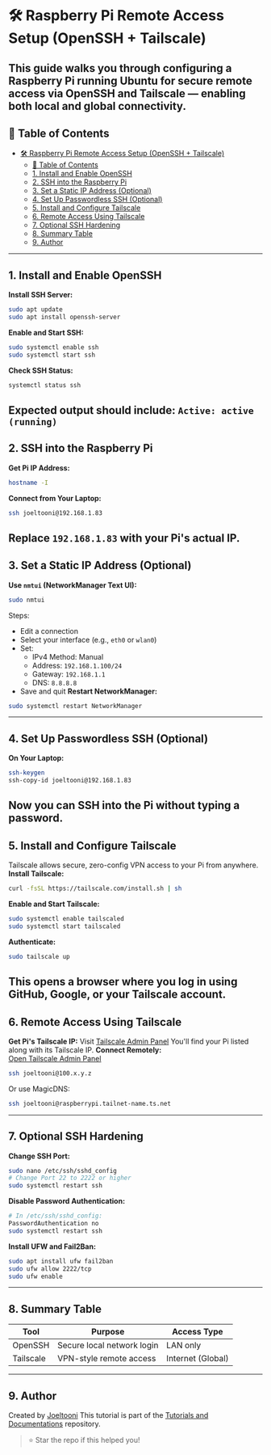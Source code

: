 # 🛠️ Raspberry Pi Remote Access Setup (OpenSSH + Tailscale)
This guide walks you through configuring a Raspberry Pi running Ubuntu for secure remote access via OpenSSH and Tailscale — enabling both local and global connectivity.
---
## 📌 Table of Contents
- [🛠️ Raspberry Pi Remote Access Setup (OpenSSH + Tailscale)](#️-raspberry-pi-remote-access-setup-openssh--tailscale)
  - [📌 Table of Contents](#-table-of-contents)
  - [1. Install and Enable OpenSSH](#1-install-and-enable-openssh)
  - [2. SSH into the Raspberry Pi](#2-ssh-into-the-raspberry-pi)
  - [3. Set a Static IP Address (Optional)](#3-set-a-static-ip-address-optional)
  - [4. Set Up Passwordless SSH (Optional)](#4-set-up-passwordless-ssh-optional)
  - [5. Install and Configure Tailscale](#5-install-and-configure-tailscale)
  - [6. Remote Access Using Tailscale](#6-remote-access-using-tailscale)
  - [7. Optional SSH Hardening](#7-optional-ssh-hardening)
  - [8. Summary Table](#8-summary-table)
  - [9. Author](#9-author)
---
## 1. Install and Enable OpenSSH
**Install SSH Server:**
```bash
sudo apt update
sudo apt install openssh-server
```
**Enable and Start SSH:**
```bash
sudo systemctl enable ssh
sudo systemctl start ssh
```
**Check SSH Status:**
```bash
systemctl status ssh
```
Expected output should include: `Active: active (running)`
---
## 2. SSH into the Raspberry Pi
**Get Pi IP Address:**
```bash
hostname -I
```
**Connect from Your Laptop:**
```bash
ssh joeltooni@192.168.1.83
```
Replace `192.168.1.83` with your Pi's actual IP.
---
## 3. Set a Static IP Address (Optional)
**Use `nmtui` (NetworkManager Text UI):**
```bash
sudo nmtui
```
Steps:
- Edit a connection
- Select your interface (e.g., `eth0` or `wlan0`)
- Set:
  - IPv4 Method: Manual
  - Address: `192.168.1.100/24`
  - Gateway: `192.168.1.1`
  - DNS: `8.8.8.8`
- Save and quit
**Restart NetworkManager:**
```bash
sudo systemctl restart NetworkManager
```
---
## 4. Set Up Passwordless SSH (Optional)
**On Your Laptop:**
```bash
ssh-keygen
ssh-copy-id joeltooni@192.168.1.83
```
Now you can SSH into the Pi without typing a password.
---
## 5. Install and Configure Tailscale
Tailscale allows secure, zero-config VPN access to your Pi from anywhere.
**Install Tailscale:**
```bash
curl -fsSL https://tailscale.com/install.sh | sh
```
**Enable and Start Tailscale:**
```bash
sudo systemctl enable tailscaled
sudo systemctl start tailscaled
```
**Authenticate:**
```bash
sudo tailscale up
```
This opens a browser where you log in using GitHub, Google, or your Tailscale account.
---
## 6. Remote Access Using Tailscale
**Get Pi's Tailscale IP:**
Visit <a href="https://login.tailscale.com/admin/machines" target="_blank">Tailscale Admin Panel</a>
You'll find your Pi listed along with its Tailscale IP.
**Connect Remotely:**  
<a href="https://login.tailscale.com/admin/machines" target="_blank">Open Tailscale Admin Panel</a>
```bash
ssh joeltooni@100.x.y.z
```
Or use MagicDNS:
```bash
ssh joeltooni@raspberrypi.tailnet-name.ts.net
```
---
## 7. Optional SSH Hardening
**Change SSH Port:**
```bash
sudo nano /etc/ssh/sshd_config
# Change Port 22 to 2222 or higher
sudo systemctl restart ssh
```
**Disable Password Authentication:**
```bash
# In /etc/ssh/sshd_config:
PasswordAuthentication no
sudo systemctl restart ssh
```
**Install UFW and Fail2Ban:**
```bash
sudo apt install ufw fail2ban
sudo ufw allow 2222/tcp
sudo ufw enable
```
---
## 8. Summary Table
| Tool      | Purpose                    | Access Type         |
|-----------|----------------------------|---------------------|
| OpenSSH   | Secure local network login | LAN only            |
| Tailscale | VPN-style remote access    | Internet (Global)   |
---
## 9. Author
Created by <a href="https://github.com/joeltooni" target="_blank">Joeltooni</a>
This tutorial is part of the <a href="https://github.com/joeltooni/tutorials-and-documentations" target="_blank">Tutorials and Documentations</a> repository.
> ⭐ Star the repo if this helped you!
